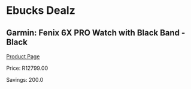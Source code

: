 
# Ebucks Dealz
## Garmin: Fenix 6X PRO Watch with Black Band - Black
[Product Page](https://www.ebucks.com/web/shop/productSelected.do?prodId=646525410&catId=872270976)

Price: R12799.00

Savings: 200.0


	